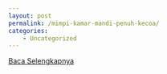 ```yaml
---
layout: post
permalink: /mimpi-kamar-mandi-penuh-kecoa/
categories:
    - Uncategorized
---
```


[Baca Selengkapnya](/06)